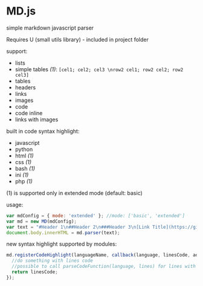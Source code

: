 # MD.js
simple markdown javascript parser

Requires U (small utils library) - included in project folder

support:
- lists
- simple tables *(1)*: `[cel1; cel2; cel3 \nrow2 cel1; row2 cel2; row2 cel3]`
- tables
- headers
- links
- images
- code
- code inline
- links with images

built in code syntax highlight:
- javascript
- python
- html *(1)*
- css *(1)*
- bash *(1)*
- ini *(1)*
- php *(1)*


(1) is supported only in extended mode (default: basic)

usage:
```javascript
var mdConfig = { mode: 'extended' }; //mode: ['basic', 'extended']
var md = new MD(mdConfig);
var text = "#Header 1\n##Header 2\n###Header 3\n[Link Title](https://github.com/zbyso23/MD)";
document.body.innerHTML = md.parser(text);
```

new syntax highlight supported by modules:
```javascript
md.registerCodeHighlight(languageName, callback(language, linesCode, addTags, parseCodeFunction){
  //do something with lines code
  //possible to call parseCodeFunction(language, lines) for lines with sublanguage - for example css in html
  return linesCode;
});
